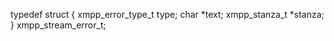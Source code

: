 typedef struct {
    xmpp_error_type_t type;
    char *text;
    xmpp_stanza_t *stanza;
} xmpp_stream_error_t;